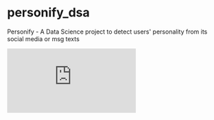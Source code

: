 # personify_dsa
Personify - A Data Science project to detect users' personality from its social media or msg texts

![Complete Working Project](https://github.com/Syedzainjeelani/personify_dsa/blob/master/project_overview.pdf)
